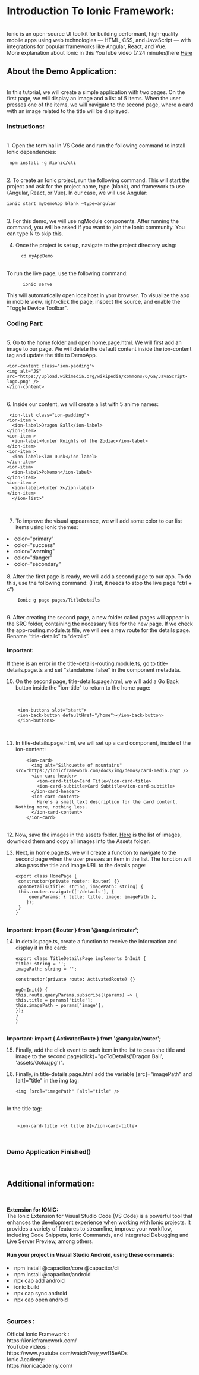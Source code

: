 <h1>Introduction To Ionic Framework:</h1><br/>
Ionic is an open-source UI toolkit for building performant, high-quality mobile apps using web technologies — HTML, CSS, and JavaScript — with integrations for popular frameworks like Angular, React, and Vue. <br/> More explanation about Ionic in this YouTube video (7.24 minutes)here <a href="https://www.youtube.com/watch?v=PLM9coCCIRY" target="_blank">Here</a>


<h2>About the Demo Application:</h2><br/>
In this tutorial, we will create a simple application with two pages. On the first page, we will display an image and a list of 5 items. When the user presses one of the items, we will navigate to the second page, where a card with an image related to the title will be displayed.

<h3>Instructions:</h3><br/>
1.	Open the terminal in VS Code and run the following command to install Ionic dependencies: 

	 npm install -g @ionic/cli 
<br/>
2.	To create an Ionic project, run the following command. This will start the project and ask for the project name, type (blank), and framework to use (Angular, React, or Vue). In our case, we will use Angular:

	ionic start myDemoApp blank –type=angular 
<br/>
3.	For this demo, we will use ngModule components. After running the command, you will be asked if you want to join the Ionic community. You can type N to skip this.

4.	Once the project is set up, navigate to the project directory using:

		  cd myAppDemo
  <br/>
	To run the live page, use the following command:<br/>
		
  		  ionic serve
 
This will automatically open localhost in your browser. To visualize the app in mobile view, right-click the page, inspect the source, and enable the "Toggle Device Toolbar".<br/>
 
<h3>Coding Part:</h3><br/>
5.	 Go to the home folder and open home.page.html. We will first add an image to our page. We will delete the default content inside the ion-content tag and update the title to DemoApp.<br/>

	<ion-content class="ion-padding">
	<img alt="JS" src="https://upload.wikimedia.org/wikipedia/commons/6/6a/JavaScript-logo.png" />
	</ion-content>

	
 <br/>
6.	Inside our content, we will create a list with 5 anime names:<br/>

	 <ion-list class="ion-padding">
    <ion-item >
      <ion-label>Dragon Ball</ion-label>
    </ion-item>
    <ion-item >
      <ion-label>Hunter Knights of the Zodiac</ion-label>
    </ion-item>
    <ion-item >
      <ion-label>Slam Dunk</ion-label>
    </ion-item>
    <ion-item>
      <ion-label>Pokemon</ion-label>
    </ion-item>
    <ion-item >
      <ion-label>Hunter X</ion-label>
    </ion-item>
	  </ion-list>"

 <br/>
  
7.	To improve the visual appearance, we will add some color to our list items using Ionic themes:<br/>
<li>color="primary"</li>
<li>color="success"</li>
<li>color="warning"</li>
<li>color="danger"</li>
<li>color="secondary"</li>
<br/>
8.	After the first page is ready, we will add a second page to our app. To do this, use the following command: (First, it needs to stop the live page “ctrl + c”)

		Ionic g page pages/TitleDetails
<br/>
9.	After creating the second page, a new folder called pages will appear in the SRC folder, containing the necessary files for the new page. If we check the app-routing.module.ts file, we will see a new route for the details page. Rename “title-details” to “details”.
    
<h4>Important:</h4>
If there is an error in the title-details-routing.module.ts, go to title-details.page.ts and set "standalone: false" in the component metadata.<br/>

10.	On the second page, title-details.page.html, we will add a Go Back button inside the "ion-title" to return to the home page:
<br/>
	  	
	 	<ion-buttons slot="start">
	 	<ion-back-button defaultHref="/home"></ion-back-button>
	 	</ion-buttons>
 <br/>
 
11.	In title-details.page.html, we will set up a card component, inside of the ion-content:<br/>
 
			<ion-card>
			  <img alt="Silhouette of mountains" src="https://ionicframework.com/docs/img/demos/card-media.png" />
			  <ion-card-header>
			    <ion-card-title>Card Title</ion-card-title>
			    <ion-card-subtitle>Card Subtitle</ion-card-subtitle>
			  </ion-card-header> 
			  <ion-card-content>
			    Here's a small text description for the card content. Nothing more, nothing less.
			  </ion-card-content>
			</ion-card>


<br/>
12.	Now, save the images in the assets folder. <a href="https://drive.google.com/file/d/14iyv0dbGAoO74eym30Wj-7vz04WSRbBi/view?usp=sharing" target="_blank">Here</a> is the list of images, download them and copy all images into the Assets folder.<br/>

13.	Next, in home.page.ts, we will create a function to navigate to the second page when the user presses an item in the list. The function will also pass the title and image URL to the details page:

		export class HomePage {
 		 constructor(private router: Router) {}
 		 goToDetails(title: string, imagePath: string) {
   		 this.router.navigate(['/details'], {
     		 queryParams: { title: title, image: imagePath },
    		});
 		 }
		} 
 
 <br/>
<b>Important: import { Router } from '@angular/router';</b><br/>

14.	In details.page.ts, create a function to receive the information and display it in the card:<br/>
	 	
		export class TitleDetailsPage implements OnInit {
  		title: string = '';
  		imagePath: string = '';

  		constructor(private route: ActivatedRoute) {}

  		ngOnInit() {
    	this.route.queryParams.subscribe((params) => {
      	this.title = params['title'];
      	this.imagePath = params['image'];
    	});
  		}
		}
 
<br/>
<b>Important: import { ActivatedRoute } from '@angular/router';</b><br/>

15.	Finally, add the click event to each item in the list to pass the title and image to the second page(click)="goToDetails('Dragon Ball', 'assets/Goku.jpg')".
    <br/>
16.	Finally, in title-details.page.html add the variable [src]="imagePath" and  [alt]="title" in the img tag:<br/>
		  
		<img [src]="imagePath" [alt]="title" />
	 
<br/>
In the title tag:
<br/><br/>
	
 		<ion-card-title >{{ title }}</ion-card-title>
	
 <br/>
<h3>Demo Application Finished()</h3>
<br/>
<h2>Additional information:</h2><br/>

<b>Extension for IONIC:</b>
<br/>
The Ionic Extension for Visual Studio Code (VS Code) is a powerful tool that enhances the development experience when working with Ionic projects. It provides a variety of features to streamline, improve your workflow, including Code Snippets, Ionic Commands, and Integrated Debugging and Live Server Preview, among others.
<br/>
<h4>Run your project in Visual Studio Android, using these commands:</h4>
<li>npm install @capacitor/core @capacitor/cli</li>
<li>npm install @capacitor/android</li>
<li>npx cap add android</li>
<li>ionic build</li>
<li>npx cap sync android</li>
<li>npx cap open android</li>
<br/>
<h3>Sources : </h3>
Official Ionic Framework :<br/>
https://ionicframework.com/<br/>
YouTube videos :<br/>
https://www.youtube.com/watch?v=y_vwf15eADs<br/>
Ionic Academy:<br/>
https://ionicacademy.com/<br/>









 



